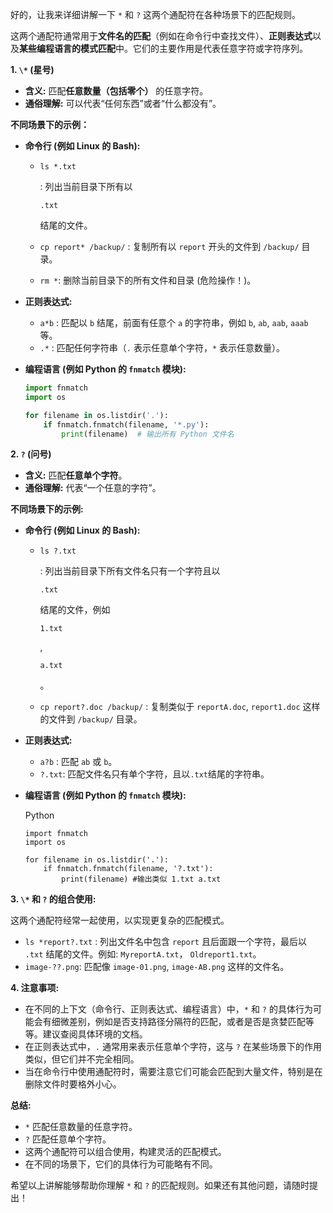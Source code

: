 好的，让我来详细讲解一下 `*` 和 `?` 这两个通配符在各种场景下的匹配规则。

这两个通配符通常用于**文件名的匹配**（例如在命令行中查找文件）、**正则表达式**以及**某些编程语言的模式匹配**中。它们的主要作用是代表任意字符或字符序列。

**1. `\*` (星号)**

- **含义:**  匹配**任意数量（包括零个）** 的任意字符。
- **通俗理解:**  可以代表“任何东西”或者“什么都没有”。

**不同场景下的示例：**

- **命令行 (例如 Linux 的 Bash):**

  - ```
    ls *.txt
    ```

     : 列出当前目录下所有以 

    ```
    .txt
    ```

     结尾的文件。

    

  - `cp report* /backup/` : 复制所有以 `report` 开头的文件到 `/backup/` 目录。

  - `rm *`: 删除当前目录下的所有文件和目录 (危险操作！)。

- **正则表达式:**

  - `a*b` : 匹配以 `b` 结尾，前面有任意个 `a` 的字符串，例如 `b`, `ab`, `aab`, `aaab` 等。
  - `.*` : 匹配任何字符串（`.` 表示任意单个字符，`*` 表示任意数量）。

- **编程语言 (例如 Python 的 `fnmatch` 模块):**

  ```python
  import fnmatch
  import os
  
  for filename in os.listdir('.'):
      if fnmatch.fnmatch(filename, '*.py'):
          print(filename)  # 输出所有 Python 文件名
  ```

**2. `?` (问号)**

- **含义:** 匹配**任意单个字符**。
- **通俗理解:**  代表“一个任意的字符”。

**不同场景下的示例:**

- **命令行 (例如 Linux 的 Bash):**

  - ```
    ls ?.txt
    ```

     : 列出当前目录下所有文件名只有一个字符且以 

    ```
    .txt
    ```

     结尾的文件，例如 

    ```
    1.txt
    ```

    , 

    ```
    a.txt
    ```

    。

    

  - `cp report?.doc /backup/` : 复制类似于 `reportA.doc`, `report1.doc` 这样的文件到 `/backup/` 目录。

- **正则表达式:**

  - `a?b` : 匹配 `ab` 或 `b`。
  - `?.txt`: 匹配文件名只有单个字符，且以`.txt`结尾的字符串。

- **编程语言 (例如 Python 的 `fnmatch` 模块):**

  Python

  ```
  import fnmatch
  import os
  
  for filename in os.listdir('.'):
      if fnmatch.fnmatch(filename, '?.txt'):
          print(filename) #输出类似 1.txt a.txt
  ```

**3. `\*` 和 `?` 的组合使用:**

这两个通配符经常一起使用，以实现更复杂的匹配模式。

- `ls *report?.txt` : 列出文件名中包含 `report` 且后面跟一个字符，最后以 `.txt` 结尾的文件。例如: `MyreportA.txt`， `Oldreport1.txt`。
- `image-??.png`: 匹配像 `image-01.png`, `image-AB.png` 这样的文件名。

**4. 注意事项:**

- 在不同的上下文（命令行、正则表达式、编程语言）中，`*` 和 `?` 的具体行为可能会有细微差别，例如是否支持路径分隔符的匹配，或者是否是贪婪匹配等等。建议查阅具体环境的文档。
- 在正则表达式中，`.` 通常用来表示任意单个字符，这与 `?` 在某些场景下的作用类似，但它们并不完全相同。
- 当在命令行中使用通配符时，需要注意它们可能会匹配到大量文件，特别是在删除文件时要格外小心。

**总结:**

- `*` 匹配任意数量的任意字符。
- `?` 匹配任意单个字符。
- 这两个通配符可以组合使用，构建灵活的匹配模式。
- 在不同的场景下，它们的具体行为可能略有不同。

希望以上讲解能够帮助你理解 `*` 和 `?` 的匹配规则。如果还有其他问题，请随时提出！
